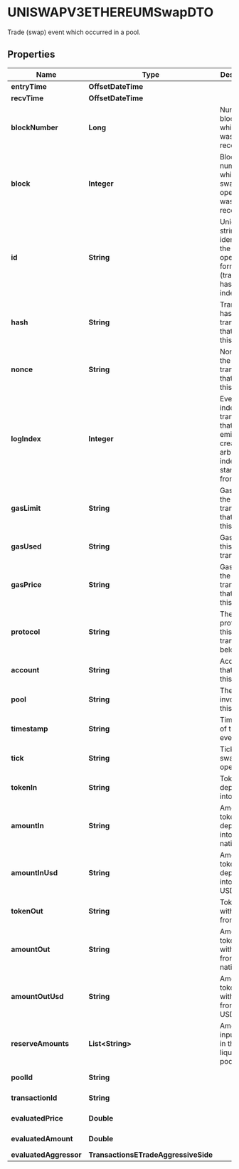 

# UNISWAPV3ETHEREUMSwapDTO

Trade (swap) event which occurred in a pool.

## Properties

| Name | Type | Description | Notes |
|------------ | ------------- | ------------- | -------------|
|**entryTime** | **OffsetDateTime** |  |  [optional] |
|**recvTime** | **OffsetDateTime** |  |  [optional] |
|**blockNumber** | **Long** | Number of block in which entity was recorded. |  [optional] |
|**block** | **Integer** | Block number in which the swap operation was recorded. |  [optional] |
|**id** | **String** | Unique string identifier of the swap operation, format: (transaction hash)-(log index). |  [optional] |
|**hash** | **String** | Transaction hash of the transaction that emitted this event. |  [optional] |
|**nonce** | **String** | Nonce of the transaction that emitted this event. |  [optional] |
|**logIndex** | **Integer** | Event log index. For transactions that don&#39;t emit event, create arbitrary index starting from 0. |  [optional] |
|**gasLimit** | **String** | Gas limit of the transaction that emitted this event. |  [optional] |
|**gasUsed** | **String** | Gas used in this transaction. |  [optional] |
|**gasPrice** | **String** | Gas price of the transaction that emitted this event. |  [optional] |
|**protocol** | **String** | The protocol this transaction belongs to. |  [optional] |
|**account** | **String** | Account that emitted this event. |  [optional] |
|**pool** | **String** | The pool involving this event. |  [optional] |
|**timestamp** | **String** | Timestamp of this event. |  [optional] |
|**tick** | **String** | Tick of the swap operation. |  [optional] |
|**tokenIn** | **String** | Token deposited into pool. |  [optional] |
|**amountIn** | **String** | Amount of token deposited into pool in native units. |  [optional] |
|**amountInUsd** | **String** | Amount of token deposited into pool in USD. |  [optional] |
|**tokenOut** | **String** | Token withdrawn from pool. |  [optional] |
|**amountOut** | **String** | Amount of token withdrawn from pool in native units. |  [optional] |
|**amountOutUsd** | **String** | Amount of token withdrawn from pool in USD. |  [optional] |
|**reserveAmounts** | **List&lt;String&gt;** | Amount of input tokens in the liquidity pool. |  [optional] |
|**poolId** | **String** |  |  [optional] [readonly] |
|**transactionId** | **String** |  |  [optional] [readonly] |
|**evaluatedPrice** | **Double** |  |  [optional] [readonly] |
|**evaluatedAmount** | **Double** |  |  [optional] [readonly] |
|**evaluatedAggressor** | **TransactionsETradeAggressiveSide** |  |  [optional] |



